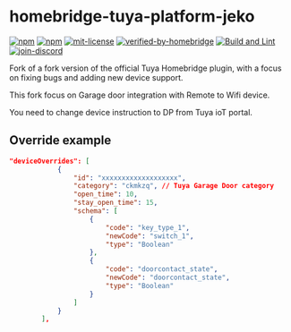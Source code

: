 # homebridge-tuya-platform-jeko

[![npm](https://badgen.net/npm/v/homebridge-tuya-platform-jeko)](https://www.npmjs.com/package/homebridge-tuya-platform-jeko)
[![npm](https://badgen.net/npm/dt/homebridge-tuya-platform-jeko)](https://www.npmjs.com/package/homebridge-tuya-platform-jeko)
[![mit-license](https://badgen.net/npm/license/homebridge-tuya-platform-jeko)](https://www.npmjs.com/package/homebridge-tuya-platform-jeko/blob/main/LICENSE)
[![verified-by-homebridge](https://badgen.net/badge/homebridge/verified/purple)](https://github.com/homebridge/homebridge/wiki/Verified-Plugins)
[![Build and Lint](https://github.com/LeJeko/homebridge-tuya-platform-jeko/actions/workflows/build.yml/badge.svg)](https://github.com/LeJeko/homebridge-tuya-platform-jeko/actions/workflows/build.yml)
[![join-discord](https://badgen.net/badge/icon/discord?icon=discord&label=homebridge/tuya)](https://discord.gg/homebridge-432663330281226270)


Fork of a fork version of the official Tuya Homebridge plugin, with a focus on fixing bugs and adding new device support.

This fork focus on Garage door integration with Remote to Wifi device.

You need to change device instruction to DP from Tuya ioT portal.

## Override example

```json
"deviceOverrides": [
            {
                "id": "xxxxxxxxxxxxxxxxxxx",
                "category": "ckmkzq", // Tuya Garage Door category
                "open_time": 10,
                "stay_open_time": 15,
                "schema": [
                    {
                        "code": "key_type_1",
                        "newCode": "switch_1",
                        "type": "Boolean"
                    },
                    {
                        "code": "doorcontact_state",
                        "newCode": "doorcontact_state",
                        "type": "Boolean"
                    }
                ]
            }
        ],
```
